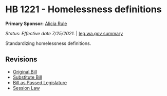 # HB 1221 - Homelessness definitions
**Primary Sponsor:** [Alicia Rule](/person/leg/alicia.rule.md)

*Status: Effective date 7/25/2021.* | [leg.wa.gov summary](https://app.leg.wa.gov/billsummary?BillNumber=1221&Year=2021)

Standardizing homelessness definitions.

## Revisions
* [Original Bill](1/)
* [Substitute Bill](S/)
* [Bill as Passed Legislature](S.PL/)
* [Session Law](S.SL/)